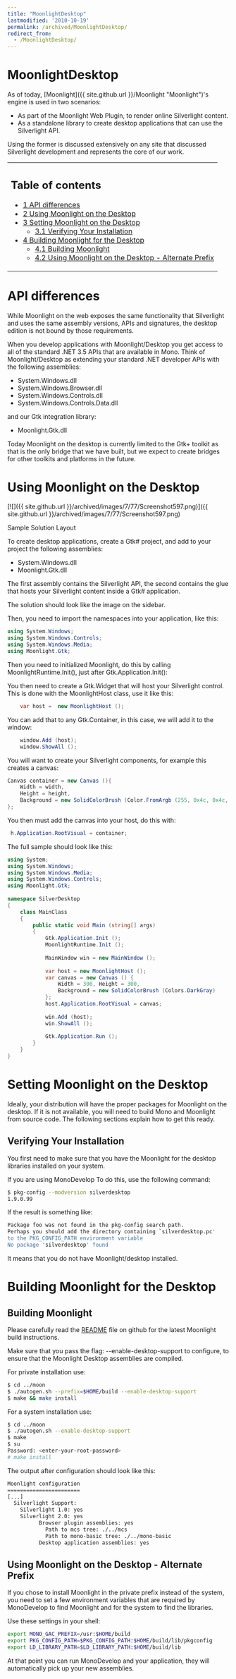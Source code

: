 ```yaml
---
title: "MoonlightDesktop"
lastmodified: '2010-10-19'
permalink: /archived/MoonlightDesktop/
redirect_from:
  - /MoonlightDesktop/
---
```


MoonlightDesktop
================

As of today, [Moonlight]({{ site.github.url }}/Moonlight "Moonlight")'s engine is used in two scenarios:

-   As part of the Moonlight Web Plugin, to render online Silverlight content.
-   As a standalone library to create desktop applications that can use the Silverlight API.

Using the former is discussed extensively on any site that discussed Silverlight development and represents the core of our work.

<table>
<col width="100%" />
<tbody>
<tr class="odd">
<td align="left"><h2>Table of contents</h2>
<ul>
<li><a href="#api-differences">1 API differences</a></li>
<li><a href="#using-moonlight-on-the-desktop">2 Using Moonlight on the Desktop</a></li>
<li><a href="#setting-moonlight-on-the-desktop">3 Setting Moonlight on the Desktop</a>
<ul>
<li><a href="#verifying-your-installation">3.1 Verifying Your Installation</a></li>
</ul></li>
<li><a href="#building-moonlight-for-the-desktop">4 Building Moonlight for the Desktop</a>
<ul>
<li><a href="#building-moonlight">4.1 Building Moonlight</a></li>
<li><a href="#using-moonlight-on-the-desktop---alternate-prefix">4.2 Using Moonlight on the Desktop - Alternate Prefix</a></li>
</ul></li>
</ul></td>
</tr>
</tbody>
</table>

API differences
===============

While Moonlight on the web exposes the same functionality that Silverlight and uses the same assembly versions, APIs and signatures, the desktop edition is not bound by those requirements.

When you develop applications with Moonlight/Desktop you get access to all of the standard .NET 3.5 APIs that are available in Mono. Think of Moonlight/Desktop as extending your standard .NET developer APIs with the following assemblies:

-   System.Windows.dll
-   System.Windows.Browser.dll
-   System.Windows.Controls.dll
-   System.Windows.Controls.Data.dll

and our Gtk integration library:

-   Moonlight.Gtk.dll

 Today Moonlight on the desktop is currently limited to the Gtk+ toolkit as that is the only bridge that we have built, but we expect to create bridges for other toolkits and platforms in the future.

Using Moonlight on the Desktop
==============================

[![]({{ site.github.url }}/archived/images/7/77/Screenshot597.png)]({{ site.github.url }}/archived/images/7/77/Screenshot597.png)

Sample Solution Layout

To create desktop applications, create a Gtk\# project, and add to your project the following assemblies:

-   System.Windows.dll
-   Moonlight.Gtk.dll

The first assembly contains the Silverlight API, the second contains the glue that hosts your Silverlight content inside a Gtk\# application.

The solution should look like the image on the sidebar.

Then, you need to import the namespaces into your application, like this:

``` csharp
using System.Windows;
using System.Windows.Controls;
using System.Windows.Media;
using Moonlight.Gtk;
```

Then you need to initialized Moonlight, do this by calling MoonlightRuntime.Init(), just after Gtk.Application.Init():

You then need to create a Gtk.Widget that will host your Silverlight control. This is done with the MoonlightHost class, use it like this:

``` csharp
    var host =  new MoonlightHost ();
```

You can add that to any Gtk.Container, in this case, we will add it to the window:

``` csharp
    window.Add (host);
    window.ShowAll ();
```

You will want to create your Silverlight components, for example this creates a canvas:

``` csharp
Canvas container = new Canvas (){
    Width = width,
    Height = height,
    Background = new SolidColorBrush (Color.FromArgb (255, 0x4c, 0x4c, 0x4c))
};
```

You then must add the canvas into your host, do this with:

``` csharp
 h.Application.RootVisual = container;
```

The full sample should look like this:

``` csharp
using System;
using System.Windows;
using System.Windows.Media;
using System.Windows.Controls;
using Moonlight.Gtk;
 
namespace SilverDesktop
{
    class MainClass
    {
        public static void Main (string[] args)
        {
            Gtk.Application.Init ();
            MoonlightRuntime.Init ();
 
            MainWindow win = new MainWindow ();
 
            var host = new MoonlightHost ();
            var canvas = new Canvas () {
                Width = 300, Height = 300,
                Background = new SolidColorBrush (Colors.DarkGray)
            };
            host.Application.RootVisual = canvas;
 
            win.Add (host);
            win.ShowAll ();
 
            Gtk.Application.Run ();
        }
    }
}
```

Setting Moonlight on the Desktop
================================

Ideally, your distribution will have the proper packages for Moonlight on the desktop. If it is not available, you will need to build Mono and Moonlight from source code. The following sections explain how to get this ready.

Verifying Your Installation
---------------------------

You first need to make sure that you have the Moonlight for the desktop libraries installed on your system.

If you are using MonoDevelop To do this, use the following command:

``` bash
$ pkg-config --modversion silverdesktop
1.9.0.99
```

If the result is something like:

``` bash
Package foo was not found in the pkg-config search path.
Perhaps you should add the directory containing `silverdesktop.pc'
to the PKG_CONFIG_PATH environment variable
No package 'silverdesktop' found
```

It means that you do not have Moonlight/desktop installed.

Building Moonlight for the Desktop
==================================

Building Moonlight
------------------

Please carefully read the [README](http://github.com/mono/moon/raw/master/README) file on github for the latest Moonlight build instructions.

Make sure that you pass the flag: --enable-desktop-support to configure, to ensure that the Moonlight Desktop assemblies are compiled.

For private installation use:

``` bash
$ cd ../moon
$ ./autogen.sh --prefix=$HOME/build --enable-desktop-support
$ make && make install
```

For a system installation use:

``` bash
$ cd ../moon
$ ./autogen.sh --enable-desktop-support
$ make 
$ su
Password: <enter-your-root-password>
# make install
```

The output after configuration should look like this:

``` bash
Moonlight configuration
=======================
[...]
  Silverlight Support:
    Silverlight 1.0: yes
    Silverlight 2.0: yes
          Browser plugin assemblies: yes 
            Path to mcs tree: ./../mcs
            Path to mono-basic tree: ./../mono-basic
          Desktop application assemblies: yes
```

Using Moonlight on the Desktop - Alternate Prefix
-------------------------------------------------

If you chose to install Moonlight in the private prefix instead of the system, you need to set a few environment variables that are required by MonoDevelop to find Moonlight and for the system to find the libraries.

Use these settings in your shell:

``` bash
export MONO_GAC_PREFIX=/usr:$HOME/build
export PKG_CONFIG_PATH=$PKG_CONFIG_PATH:$HOME/build/lib/pkgconfig 
export LD_LIBRARY_PATH=$LD_LIBRARY_PATH:$HOME/build/lib
```

At that point you can run MonoDevelop and your application, they will automatically pick up your new assemblies.

